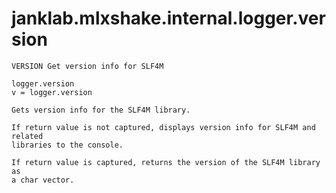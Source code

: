 # janklab.mlxshake.internal.logger.version

```text
VERSION Get version info for SLF4M

logger.version
v = logger.version

Gets version info for the SLF4M library.

If return value is not captured, displays version info for SLF4M and related
libraries to the console.

If return value is captured, returns the version of the SLF4M library as
a char vector.


```

